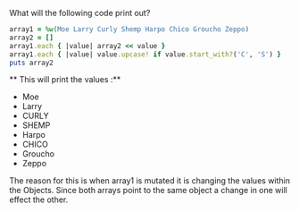 What will the following code print out?
```ruby
array1 = %w(Moe Larry Curly Shemp Harpo Chico Groucho Zeppo)
array2 = []
array1.each { |value| array2 << value }
array1.each { |value| value.upcase! if value.start_with?('C', 'S') }
puts array2
```

** This will print the values :**

- Moe
- Larry
- CURLY
- SHEMP
- Harpo
- CHICO
- Groucho
- Zeppo

The reason for this is when array1 is mutated it is changing the values within the Objects.  Since both arrays point to the same object a change in one will effect the other.
